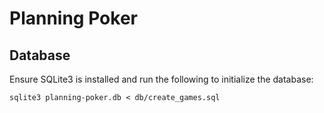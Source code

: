 # Planning Poker

## Database
Ensure SQLite3 is installed and run the following to initialize the database:

```
sqlite3 planning-poker.db < db/create_games.sql
```

